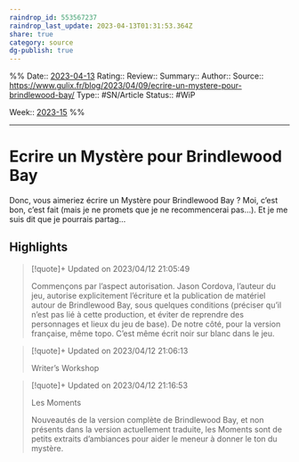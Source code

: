 ```yaml
---
raindrop_id: 553567237
raindrop_last_update: 2023-04-13T01:31:53.364Z
share: true 
category: source
dg-publish: true
---
```


%%
Date:: [2023-04-13](2023-04-13.md)
Rating::
Review:: 
Summary:: 
Author::
Source:: https://www.gulix.fr/blog/2023/04/09/ecrire-un-mystere-pour-brindlewood-bay/
Type:: #SN/Article
Status:: #WiP

Week:: [2023-15](2023-15.md)
%%
***
# Ecrire un Mystère pour Brindlewood Bay

Donc, vous aimeriez écrire un Mystère pour Brindlewood Bay ? Moi, c’est bon, c’est fait (mais je ne promets que je ne recommencerai pas…). Et je me suis dit que je pourrais partag…

## Highlights


> [!quote]+ Updated on 2023/04/12 21:05:49
>
> Commençons par l’aspect autorisation. Jason Cordova, l’auteur du jeu, autorise explicitement l’écriture et la publication de matériel autour de Brindlewood Bay, sous quelques conditions (préciser qu’il n’est pas lié à cette production, et éviter de reprendre des personnages et lieux du jeu de base). De notre côté, pour la version française, même topo. C’est même écrit noir sur blanc dans le jeu.

> [!quote]+ Updated on 2023/04/12 21:06:13
>
> Writer’s Workshop

> [!quote]+ Updated on 2023/04/12 21:16:53
>
> Les Moments
>
>
>
>Nouveautés de la version complète de Brindlewood Bay, et non présents dans la version actuellement traduite, les Moments sont de petits extraits d’ambiances pour aider le meneur à donner le ton du mystère.
